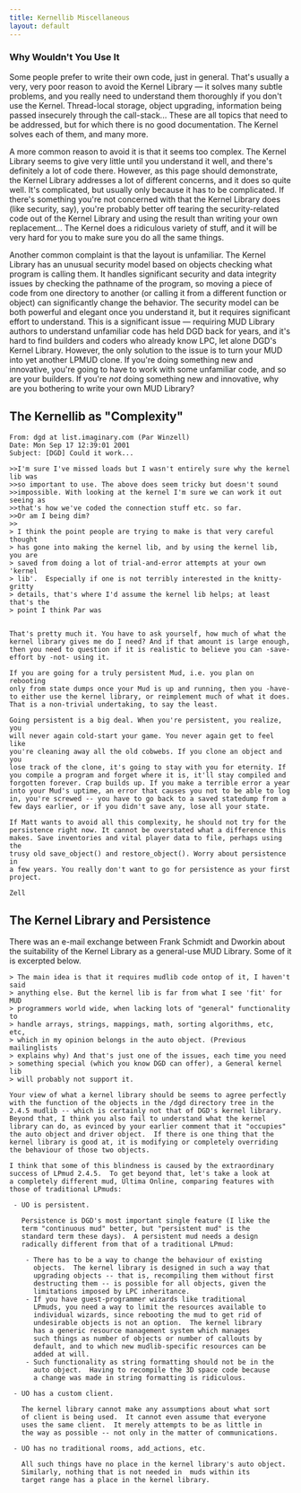 ```yaml
---
title: Kernellib Miscellaneous
layout: default
---
```



### Why Wouldn't You Use It

Some people prefer to write their own code, just in general. That's usually a very, very poor reason to avoid the Kernel Library — it solves many subtle problems, and you really need to understand them thoroughly if you don't use the Kernel. Thread-local storage, object upgrading, information being passed insecurely through the call-stack... These are all topics that need to be addressed, but for which there is no good documentation. The Kernel solves each of them, and many more.

A more common reason to avoid it is that it seems too complex. The Kernel Library seems to give very little until you understand it well, and there's definitely a lot of code there. However, as this page should demonstrate, the Kernel Library addresses a lot of different concerns, and it does so quite well. It's complicated, but usually only because it has to be complicated. If there's something you're not concerned with that the Kernel Library does (like security, say), you're probably better off tearing the security-related code out of the Kernel Library and using the result than writing your own replacement... The Kernel does a ridiculous variety of stuff, and it will be very hard for you to make sure you do all the same things.

Another common complaint is that the layout is unfamiliar. The Kernel Library has an unusual security model based on objects checking what program is calling them. It handles significant security and data integrity issues by checking the pathname of the program, so moving a piece of code from one directory to another (or calling it from a different function or object) can significantly change the behavior. The security model can be both powerful and elegant once you understand it, but it requires significant effort to understand. This is a significant issue — requiring MUD Library authors to understand unfamiliar code has held DGD back for years, and it's hard to find builders and coders who already know LPC, let alone DGD's Kernel Library. However, the only solution to the issue is to turn your MUD into yet another LPMUD clone. If you're doing something new and innovative, you're going to have to work with some unfamiliar code, and so are your builders. If you're *not* doing something new and innovative, why are you bothering to write your own MUD Library?

## The Kernellib as "Complexity"

```
From: dgd at list.imaginary.com (Par Winzell)
Date: Mon Sep 17 12:39:01 2001
Subject: [DGD] Could it work...

>>I'm sure I've missed loads but I wasn't entirely sure why the kernel lib was
>>so important to use. The above does seem tricky but doesn't sound
>>impossible. With looking at the kernel I'm sure we can work it out seeing as
>>that's how we've coded the connection stuff etc. so far.
>>Or am I being dim?
>>
> I think the point people are trying to make is that very careful thought
> has gone into making the kernel lib, and by using the kernel lib, you are
> saved from doing a lot of trial-and-error attempts at your own 'kernel
> lib'.  Especially if one is not terribly interested in the knitty-gritty
> details, that's where I'd assume the kernel lib helps; at least that's the
> point I think Par was


That's pretty much it. You have to ask yourself, how much of what the
kernel library gives me do I need? And if that amount is large enough,
then you need to question if it is realistic to believe you can -save-
effort by -not- using it.

If you are going for a truly persistent Mud, i.e. you plan on rebooting
only from state dumps once your Mud is up and running, then you -have-
to either use the kernel library, or reimplement much of what it does.
That is a non-trivial undertaking, to say the least.

Going persistent is a big deal. When you're persistent, you realize, you
will never again cold-start your game. You never again get to feel like
you're cleaning away all the old cobwebs. If you clone an object and you
lose track of the clone, it's going to stay with you for eternity. If
you compile a program and forget where it is, it'll stay compiled and
forgotten forever. Crap builds up. If you make a terrible error a year
into your Mud's uptime, an error that causes you not to be able to log
in, you're screwed -- you have to go back to a saved statedump from a
few days earlier, or if you didn't save any, lose all your state.

If Matt wants to avoid all this complexity, he should not try for the
persistence right now. It cannot be overstated what a difference this
makes. Save inventories and vital player data to file, perhaps using the
trusy old save_object() and restore_object(). Worry about persistence in
a few years. You really don't want to go for persistence as your first
project.

Zell
```

## The Kernel Library and Persistence

There was an e-mail exchange between Frank Schmidt and Dworkin about the suitability of the Kernel Library as a general-use MUD Library. Some of it is excerpted below.

```
> The main idea is that it requires mudlib code ontop of it, I haven't said
> anything else. But the kernel lib is far from what I see 'fit' for MUD
> programmers world wide, when lacking lots of "general" functionality to
> handle arrays, strings, mappings, math, sorting algorithms, etc, etc,
> which in my opinion belongs in the auto object. (Previous mailinglists
> explains why) And that's just one of the issues, each time you need
> something special (which you know DGD can offer), a General kernel lib
> will probably not support it.

Your view of what a kernel library should be seems to agree perfectly
with the function of the objects in the /dgd directory tree in the
2.4.5 mudlib -- which is certainly not that of DGD's kernel library.
Beyond that, I think you also fail to understand what the kernel
library can do, as evinced by your earlier comment that it "occupies"
the auto object and driver object.  If there is one thing that the
kernel library is good at, it is modifying or completely overriding
the behaviour of those two objects.

I think that some of this blindness is caused by the extraordinary
success of LPmud 2.4.5.  To get beyond that, let's take a look at
a completely different mud, Ultima Online, comparing features with
those of traditional LPmuds:

 - UO is persistent.

   Persistence is DGD's most important single feature (I like the
   term "continuous mud" better, but "persistent mud" is the
   standard term these days).  A persistent mud needs a design
   radically different from that of a traditional LPmud:

    - There has to be a way to change the behaviour of existing
      objects.  The kernel library is designed in such a way that
      upgrading objects -- that is, recompiling them without first
      destructing them -- is possible for all objects, given the
      limitations imposed by LPC inheritance.
    - If you have guest-programmer wizards like traditional
      LPmuds, you need a way to limit the resources available to
      individual wizards, since rebooting the mud to get rid of
      undesirable objects is not an option.  The kernel library
      has a generic resource management system which manages
      such things as number of objects or number of callouts by
      default, and to which new mudlib-specific resources can be
      added at will.
    - Such functionality as string formatting should not be in the
      auto object.  Having to recompile the 3D space code because
      a change was made in string formatting is ridiculous.

 - UO has a custom client.

   The kernel library cannot make any assumptions about what sort
   of client is being used.  It cannot even assume that everyone
   uses the same client.  It merely attempts to be as little in
   the way as possible -- not only in the matter of communications.

 - UO has no traditional rooms, add_actions, etc.

   All such things have no place in the kernel library's auto object.
   Similarly, nothing that is not needed in  muds within its
   target range has a place in the kernel library.
```
